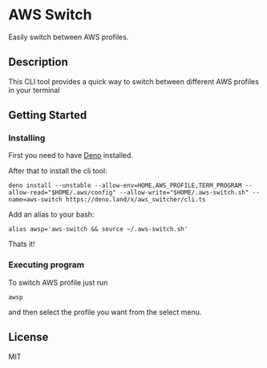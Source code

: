 # AWS Switch

Easily switch between AWS profiles.

## Description

This CLI tool provides a quick way to switch between different AWS profiles in your terminal

## Getting Started

### Installing

First you need to have [Deno](https://deno.land/manual/getting_started/installation) installed.

After that to install the cli tool:

```
deno install --unstable --allow-env=HOME,AWS_PROFILE,TERM_PROGRAM --allow-read="$HOME/.aws/config" --allow-write="$HOME/.aws-switch.sh" --name=aws-switch https://deno.land/x/aws_switcher/cli.ts
```

Add an alias to your bash:

```
alias awsp='aws-switch && source ~/.aws-switch.sh'
```

Thats it!

### Executing program

To switch AWS profile just run

```
awsp
```

and then select the profile you want from the select menu.

## License

MIT
